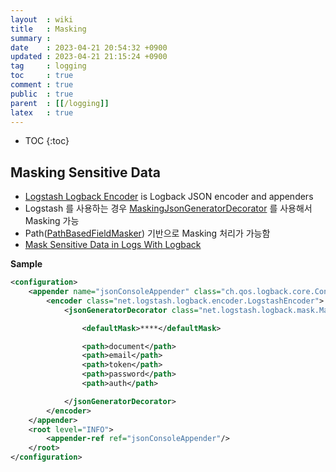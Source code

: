 ```yaml
---
layout  : wiki
title   : Masking
summary : 
date    : 2023-04-21 20:54:32 +0900
updated : 2023-04-21 21:15:24 +0900
tag     : logging
toc     : true
comment : true
public  : true
parent  : [[/logging]]
latex   : true
---
```

* TOC
{:toc}

## Masking Sensitive Data

- [Logstash Logback Encoder](https://github.com/logfellow/logstash-logback-encoder) is Logback JSON encoder and appenders
- Logstash 를 사용하는 경우 [MaskingJsonGeneratorDecorator](https://github.com/logfellow/logstash-logback-encoder#masking) 를 사용해서 Masking 가능
- Path([PathBasedFieldMasker](https://github.com/logfellow/logstash-logback-encoder/blob/main/src/main/java/net/logstash/logback/mask/PathBasedFieldMasker.java)) 기반으로 Masking 처리가 가능함
- [Mask Sensitive Data in Logs With Logback](https://www.baeldung.com/logback-mask-sensitive-data)

__Sample__

```xml
<configuration>
    <appender name="jsonConsoleAppender" class="ch.qos.logback.core.ConsoleAppender">
        <encoder class="net.logstash.logback.encoder.LogstashEncoder">
            <jsonGeneratorDecorator class="net.logstash.logback.mask.MaskingJsonGeneratorDecorator">

                <defaultMask>****</defaultMask>

                <path>document</path>
                <path>email</path>
                <path>token</path>
                <path>password</path>
                <path>auth</path>

            </jsonGeneratorDecorator>
        </encoder>
    </appender>
    <root level="INFO">
        <appender-ref ref="jsonConsoleAppender"/>
    </root>
</configuration>
```

